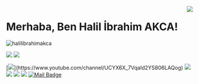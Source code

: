

<!--
**halilibrahimakca/halilibrahimakca** is a ✨ _special_ ✨ repository because its `README.md` (this file) appears on your GitHub profile.

Here are some ideas to get you started:

- 🔭 I’m currently working on ...
- 🌱 I’m currently learning ...
- 👯 I’m looking to collaborate on ...
- 🤔 I’m looking for help with ...
- 💬 Ask me about ...
- 📫 How to reach me: ...
- 😄 Pronouns: ...
- ⚡ Fun fact: ...
-->

<img align='right' src="https://github-readme-stats.vercel.app/api?username=halilibrahimakca&show_icons=true">

# Merhaba, Ben Halil İbrahim AKCA! 
<p align="left"> <img src="https://komarev.com/ghpvc/?username=halilibrahimakca" alt="halilibrahimakca" /> </p>

[![](https://img.shields.io/twitter/follow/halillakcaa?style=social)](https://twitter.com/halillakcaa)
[![](https://img.shields.io/github/followers/halilibrahimakca?style=social)](https://github.com/halilibrahimakca)


[![](https://img.shields.io/badge/youtube-%23FF0000.svg?&style=for-the-badge&logo=youtube&logoColor=white")](https://www.youtube.com/channel/UCYX6X_7VqaId2YS806LAQog)
[![](https://img.shields.io/badge/twitter-%231DA1F2.svg?&style=for-the-badge&logo=twitter&logoColor=white)](https://twitter.com/halillakcaa)
[![](https://img.shields.io/badge/linkedin-%230077B5.svg?&style=for-the-badge&logo=linkedin&logoColor=white)](https://www.linkedin.com/in/halilibrahimakca/)
[![](https://img.shields.io/badge/medium-%2312100E.svg?&style=for-the-badge&logo=medium&logoColor=white)](https://medium.com/@halilibrahimakcaa)
[![](https://img.shields.io/badge/instagram-%23E4405F.svg?&style=for-the-badge&logo=instagram&logoColor=white)](https://www.instagram.com/iamhalilakca/)
[![Mail Badge](https://img.shields.io/badge/halilibrahimakcaa@gmail.com-c14438?style=for-the-badge&logo=Gmail&logoColor=white&link=mailto:halilibrahimakcaa@gmail.com)](mailto:halilibrahimakcaa@gmail.com)


